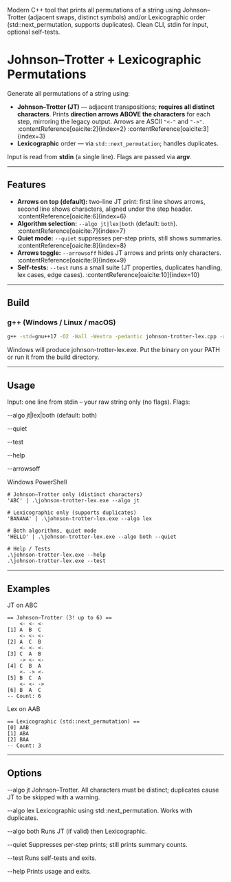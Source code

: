 Modern C++ tool that prints all permutations of a string using Johnson–Trotter (adjacent swaps, distinct symbols) and/or Lexicographic order (std::next_permutation, supports duplicates). Clean CLI, stdin for input, optional self-tests.

# Johnson–Trotter + Lexicographic Permutations

Generate all permutations of a string using:

- **Johnson–Trotter (JT)** — adjacent transpositions; **requires all distinct characters**. Prints **direction arrows ABOVE the characters** for each step, mirroring the legacy output. Arrows are ASCII `"<-"` and `"->"`. :contentReference[oaicite:2]{index=2} :contentReference[oaicite:3]{index=3}
- **Lexicographic** order — via `std::next_permutation`; handles duplicates.

Input is read from **stdin** (a single line). Flags are passed via **argv**. 

---

## Features

- **Arrows on top (default):** two-line JT print: first line shows arrows, second line shows characters, aligned under the step header. :contentReference[oaicite:6]{index=6}
- **Algorithm selection:** `--algo jt|lex|both` (default: `both`). :contentReference[oaicite:7]{index=7}
- **Quiet mode:** `--quiet` suppresses per-step prints, still shows summaries. :contentReference[oaicite:8]{index=8}
- **Arrows toggle:** `--arrowsoff` hides JT arrows and prints only characters. :contentReference[oaicite:9]{index=9}
- **Self-tests:** `--test` runs a small suite (JT properties, duplicates handling, lex cases, edge cases). :contentReference[oaicite:10]{index=10}

---

## Build

### g++ (Windows / Linux / macOS)
```bash
g++ -std=gnu++17 -O2 -Wall -Wextra -pedantic johnson-trotter-lex.cpp -o johnson-trotter-lex
```
Windows will produce johnson-trotter-lex.exe.
Put the binary on your PATH or run it from the build directory.

---

## Usage

Input: one line from stdin – your raw string only (no flags).
Flags:

--algo jt|lex|both (default: both)

--quiet

--test

--help

--arrowsoff

Windows PowerShell
```
# Johnson–Trotter only (distinct characters)
'ABC' | .\johnson-trotter-lex.exe --algo jt

# Lexicographic only (supports duplicates)
'BANANA' | .\johnson-trotter-lex.exe --algo lex

# Both algorithms, quiet mode
'HELLO' | .\johnson-trotter-lex.exe --algo both --quiet

# Help / Tests
.\johnson-trotter-lex.exe --help
.\johnson-trotter-lex.exe --test

```

---

## Examples

JT on ABC

```
== Johnson–Trotter (3! up to 6) ==
    <- <- <-
[1] A  B  C
    <- <- <-
[2] A  C  B
    <- <- <-
[3] C  A  B
    -> <- <-
[4] C  B  A
    <- -> <-
[5] B  C  A
    <- <- ->
[6] B  A  C
-- Count: 6
```
Lex on AAB
```
== Lexicographic (std::next_permutation) ==
[0] AAB
[1] ABA
[2] BAA
-- Count: 3
```

---

## Options

--algo jt
Johnson–Trotter. All characters must be distinct; duplicates cause JT to be skipped with a warning.

--algo lex
Lexicographic using std::next_permutation. Works with duplicates.

--algo both
Runs JT (if valid) then Lexicographic.

--quiet
Suppresses per-step prints; still prints summary counts.

--test
Runs self-tests and exits.

--help
Prints usage and exits.
